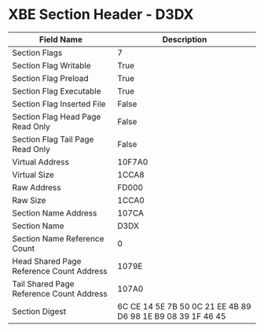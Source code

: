 # XBE Section Header - D3DX

| Field Name | Description |
|---|---|
| Section Flags | 7 |
| Section Flag Writable | True |
| Section Flag Preload | True |
| Section Flag Executable | True |
| Section Flag Inserted File | False |
| Section Flag Head Page Read Only | False |
| Section Flag Tail Page Read Only | False |
| Virtual Address | 10F7A0 |
| Virtual Size | 1CCA8 |
| Raw Address | FD000 |
| Raw Size | 1CCA0 |
| Section Name Address | 107CA |
| Section Name | D3DX |
| Section Name Reference Count | 0 |
| Head Shared Page Reference Count Address | 1079E |
| Tail Shared Page Reference Count Address | 107A0 |
| Section Digest | 6C CE 14 5E 7B 50 0C 21 EE 4B 89 D6 98 1E B9 08 39 1F 46 45 |
